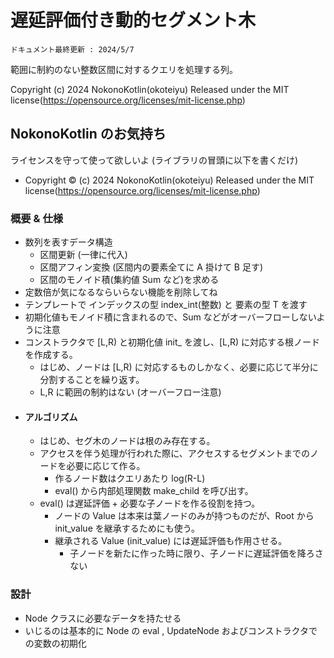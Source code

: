 # 遅延評価付き動的セグメント木

`ドキュメント最終更新 : 2024/5/7`

範囲に制約のない整数区間に対するクエリを処理する列。

Copyright (c) 2024 NokonoKotlin(okoteiyu) Released under the MIT license(https://opensource.org/licenses/mit-license.php)


## NokonoKotlin のお気持ち
ライセンスを守って使って欲しいよ (ライブラリの冒頭に以下を書くだけ)
- Copyright ©️ (c) 2024 NokonoKotlin(okoteiyu) Released under the MIT license(https://opensource.org/licenses/mit-license.php)



### 概要 & 仕様
- 数列を表すデータ構造
    - 区間更新 (一律に代入)
    - 区間アフィン変換 (区間内の要素全てに A 掛けて B 足す)
    - 区間のモノイド積(集約値 Sum など)を求める
- 定数倍が気になるならいらない機能を削除してね
- テンプレートで インデックスの型 index_int(整数) と 要素の型 T  を渡す
- 初期化値もモノイド積に含まれるので、Sum などがオーバーフローしないように注意
- コンストラクタで [L,R) と初期化値 init_  を渡し、[L,R) に対応する根ノードを作成する。
    - はじめ、ノードは [L,R) に対応するものしかなく、必要に応じて半分に分割することを繰り返す。
    - L,R に範囲の制約はない (オーバーフロー注意)
- #### アルゴリズム
    - はじめ、セグ木のノードは根のみ存在する。
    - アクセスを伴う処理が行われた際に、アクセスするセグメントまでのノードを必要に応じて作る。  
        - 作るノード数はクエリあたり log(R-L) 
        - eval() から内部処理関数 make_child を呼び出す。
    - eval() は遅延評価 + 必要な子ノードを作る役割を持つ。
        - ノードの Value は本来は葉ノードのみが持つものだが、Root から init_value を継承するためにも使う。
        - 継承される Value (init_value) には遅延評価も作用させる。
          - 子ノードを新たに作った時に限り、子ノードに遅延評価を降ろさない
### 設計
- Node クラスに必要なデータを持たせる
- いじるのは基本的に Node の eval , UpdateNode およびコンストラクタでの変数の初期化
